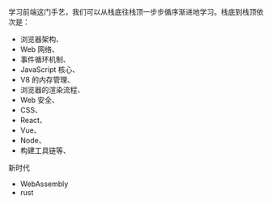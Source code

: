 
学习前端这门手艺，我们可以从栈底往栈顶一步步循序渐进地学习。栈底到栈顶依次是：


- 浏览器架构、
- Web 网络、
- 事件循环机制、
- JavaScript 核心、
- V8 的内存管理、
- 浏览器的渲染流程、
- Web 安全、
- CSS、
- React、
- Vue、
- Node、
- 构建工具链等、


新时代

- WebAssembly
- rust





